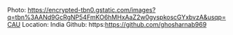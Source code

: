 Photo: https://encrypted-tbn0.gstatic.com/images?q=tbn%3AANd9GcRgNP54FmKO6hMHxAaZ2w0gyspkoscGYxbvzA&usqp=CAU
Location: India
Github: https:https://github.com/ghosharnab969
